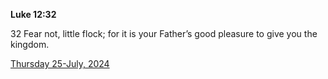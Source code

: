 **Luke 12:32**

32 Fear not, little flock; for it is your Father’s good pleasure to give you the kingdom.

[Thursday 25-July, 2024](https://getbible.life/kjv/Luke/12/32)
